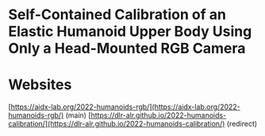 # Self-Contained Calibration of an Elastic Humanoid Upper Body Using Only a Head-Mounted RGB Camera

# Websites
[https://aidx-lab.org/2022-humanoids-rgb/](https://aidx-lab.org/2022-humanoids-rgb/) (main)
[https://dlr-alr.github.io/2022-humanoids-calibration/](https://dlr-alr.github.io/2022-humanoids-calibration/) (redirect)
